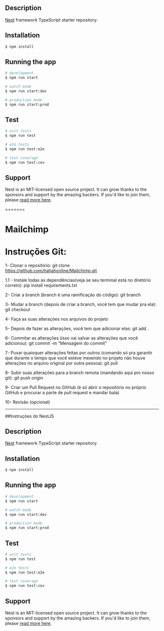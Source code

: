 ## Description

[Nest](https://github.com/nestjs/nest) framework TypeScript starter repository.

## Installation

```bash
$ npm install
```

## Running the app

```bash
# development
$ npm run start

# watch mode
$ npm run start:dev

# production mode
$ npm run start:prod
```

## Test

```bash
# unit tests
$ npm run test

# e2e tests
$ npm run test:e2e

# test coverage
$ npm run test:cov
```

## Support

Nest is an MIT-licensed open source project. It can grow thanks to the sponsors and support by the amazing backers. If you'd like to join them, please [read more here](https://docs.nestjs.com/support).

=======
# Mailchimp

# Instruções Git:

1- Clonar o repositório:
   git clone https://github.com/hahahonline/Mailchimp.git

1.1 - Instale todas as dependências(veja se seu terminal está no diretório correto):
   pip install requirements.txt

2- Criar a branch (branch é uma ramificação do código):
   git branch <nome-da-nova-branch>

3- Mudar a branch (depois de criar a branch, você tem que mudar pra ela):
   git checkout <nome-da-nova-branch>

4- Faça as suas alterações nos arquivos do projeto

5- Depois de fazer as alterações, você tem que adicionar elas:
   git add .

6- Commitar as alterações (isso vai salvar as alterações que você adicionou):
   git commit -m "Mensagem do commit"

7- Puxar quaisquer alterações feitas por outros (comando só pra garantir que durante o tempo que você esteve mexendo no projeto não houve alterações no arquivo original por outra pessoa):
   git pull

8- Subir suas alterações para a branch remota (mandando aqui pro nosso git):
   git push origin <nome-da-sua-nova-branch>

9- Criar um Pull Request no GitHub (é só abrir o repositório no próprio GitHub e procurar a parte de pull request e mandar bala)

10- Revisão (opcional)


______________________________________________________________________________________

##Instruções do NestJS

## Description

[Nest](https://github.com/nestjs/nest) framework TypeScript starter repository.

## Installation

```bash
$ npm install
```

## Running the app

```bash
# development
$ npm run start

# watch mode
$ npm run start:dev

# production mode
$ npm run start:prod
```

## Test

```bash
# unit tests
$ npm run test

# e2e tests
$ npm run test:e2e

# test coverage
$ npm run test:cov
```

## Support

Nest is an MIT-licensed open source project. It can grow thanks to the sponsors and support by the amazing backers. If you'd like to join them, please [read more here](https://docs.nestjs.com/support).


